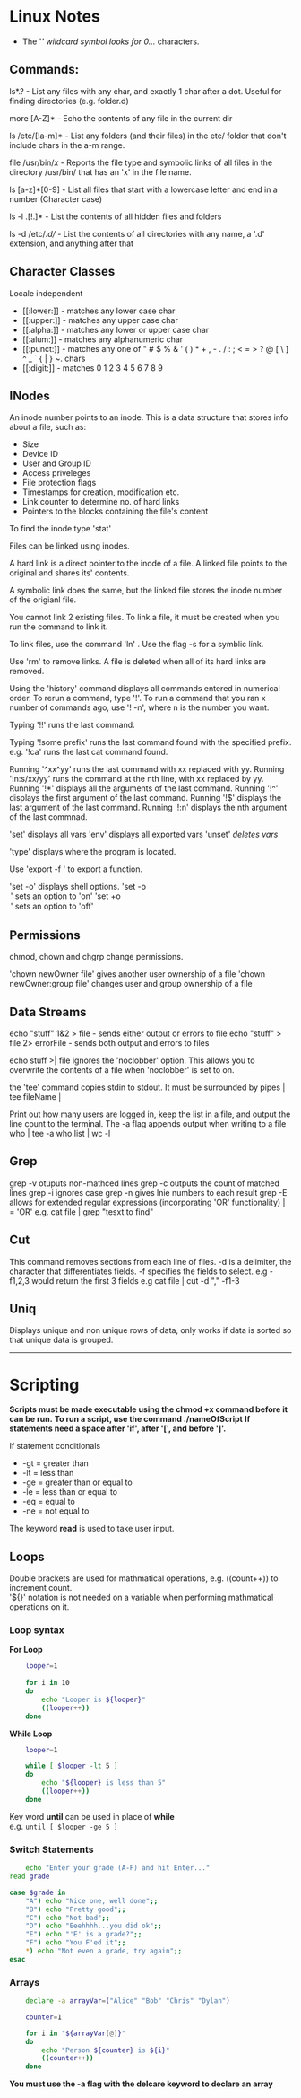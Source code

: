 # Linux Notes

* The '*' wildcard symbol looks for 0...* characters.

## Commands:

ls*.? - List any files with any char, and exactly 1 char after a dot. Useful for finding directories (e.g. folder.d)

more [A-Z]* - Echo the contents of any file in the current dir

ls /etc/[!a-m]* - List any folders (and their files) in the etc/ folder that don't include chars in the a-m range.

file /usr/bin/*x* - Reports the file type and symbolic links of all files in the directory /usr/bin/ that has an 'x' in the file name.

ls [a-z]*[0-9] - List all files that start with a lowercase letter and end in a number (Character case)

ls -l .[!.]* - List the contents of all hidden files and folders

ls -d /etc/*.d/* - List the contents of all directories with any name, a '.d' extension, and anything after that

## Character Classes
Locale independent
  * [[:lower:]] - matches any lower case char
  * [[:upper:]] - matches any upper case char
  * [[:alpha:]] - matches any lower or upper case char
  * [[:alum:]]  - matches any alphanumeric char
  * [[:punct:]] - matches any one of  " # $ % & ' ( ) * + , - . / : ; < = > ? @ [ \ ] ^ _ ` { | } ~. chars
  * [[:digit:]] - matches 0 1 2 3 4 5 6 7 8 9

## INodes

An inode number points to an inode. This is a data structure that stores info about a file, such as:
  * Size
  * Device ID
  * User and Group ID
  * Access priveleges
  * File protection flags
  * Timestamps for creation, modification etc.
  * Link counter to determine no. of hard links
  * Pointers to the blocks containing the file's content

To find the inode type 'stat' <filename>

Files can be linked using inodes.

A hard link is a direct pointer to the inode of a file. A linked file points to the original and shares its' contents.

A symbolic link does the same, but the linked file stores the inode number of the origianl file.

You cannot link 2 existing files. To link a file, it must be created when you run the command to link it.

To link files, use the command 'ln' <file1> <file2>. Use the flag -s for a symblic link.

Use 'rm' to remove links. A file is deleted when all of its hard links are removed.

Using the 'history' command displays all commands entered in numerical order. To rerun a command, type '!<number>'. To run a command that you ran x number of commands ago, use '! -n', where n is the number you want.

Typing '!!' runs the last command.

Typing '!some prefix' runs the last command found with the specified prefix. e.g. '!ca' runs the last cat command found.

Running '^xx^yy' runs the last command with xx replaced with yy.
Running '!n:s/xx/yy' runs the command at the nth line, with xx replaced by yy.
Running '!*' displays all the arguments of the last command.
Running '!^' displays the first argument of the last command.
Running '!$' displays the last argument of the last command.
Running '!:n' displays the nth argument of the last commnad.

'set' displays all vars
'env' displays all exported vars
'unset' <var> deletes vars

'type'<program> displays where the program is located.

Use 'export -f <function name>' to export a function.

'set -o' displays shell options.
'set -o <option name>' sets an option to 'on'
'set +o <option name>' sets an option to 'off'

## Permissions

chmod, chown and chgrp change permissions.

'chown newOwner file' gives another user ownership of a file
'chown newOwner:group file' changes user and group ownership of a file

## Data Streams

echo "stuff" 1&2 > file - sends either output or errors to file
echo "stuff" > file 2> errorFile - sends both output and errors to files

echo stuff >| file ignores the 'noclobber' option. This allows you to overwrite the contents of a file when 'noclobber' is set to on.

the 'tee' command copies stdin to stdout. It must be surrounded by pipes | tee fileName |

Print out how many users are logged in, keep the list in a file, and output the line count to the terminal.
The -a flag appends output when writing to a file
who | tee -a who.list | wc -l

## Grep

grep -v otuputs non-mathced lines
grep -c outputs the count of matched lines
grep -i ignores case
grep -n gives lnie numbers to each result
grep -E allows for extended regular expressions (incorporating 'OR' functionality) | = 'OR'
e.g. cat file | grep "tesxt to find"

## Cut

This command removes sections from each line of files.
-d is a delimiter, the character that differentiates fields.
-f specifies the fields to select. e.g -f1,2,3 would return the first 3 fields
e.g cat file | cut -d "," -f1-3

## Uniq

Displays unique and non unique rows of data, only works if data is sorted so that unique data is grouped.

----------------------------------------------------------------------------------------------------

# Scripting

**Scripts must be made executable using the chmod +x command before it can be run.**
**To run a script, use the command ./nameOfScript**
**If statements need a space after 'if', after '[', and before ']'.**

If statement conditionals
  - -gt = greater than
  - -lt = less than
  - -ge = greater than or equal to
  - -le = less than or equal to
  - -eq = equal to
  - -ne = not equal to

The keyword **read** is used to take user input.

## Loops

Double brackets are used for mathmatical operations, e.g. ((count++)) to increment count.  
'${}' notation is not needed on a variable when performing mathmatical operations on it.  

### Loop syntax

**For Loop**

```bash
    looper=1
    
    for i in 10
    do
        echo "Looper is ${looper}"
        ((looper++))
    done
```

**While Loop**

```bash
    looper=1

    while [ $looper -lt 5 ]
    do
        echo "${looper} is less than 5"
        ((looper++))
    done
```

Key word **until** can be used in place of **while**  
e.g. `until [ $looper -ge 5 ] `

### Switch Statements

```bash
    echo "Enter your grade (A-F) and hit Enter..."
read grade

case $grade in
    "A") echo "Nice one, well done";;
    "B") echo "Pretty good";;
    "C") echo "Not bad";;
    "D") echo "Eeehhhh...you did ok";;
    "E") echo "'E' is a grade?";;
    "F") echo "You F'ed it";;
    *) echo "Not even a grade, try again";;
esac
```

### Arrays

```bash
    declare -a arrayVar=("Alice" "Bob" "Chris" "Dylan")

    counter=1

    for i in "${arrayVar[@]}"
    do
        echo "Person ${counter} is ${i}"
        ((counter++))
    done
```
**You must use the -a flag with the delcare keyword to declare an array**  


